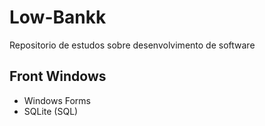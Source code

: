 # Low-Bankk
Repositorio de estudos sobre desenvolvimento de software

## Front Windows

- Windows Forms
- SQLite (SQL)
